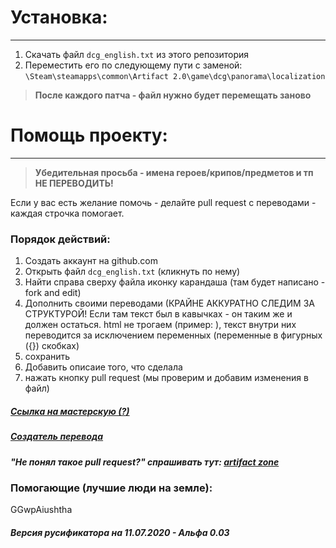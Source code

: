# Установка:
-------------
1. Cкачать файл `dcg_english.txt` из этого репозитория 
2. Переместить его по следующему пути с заменой:
`\Steam\steamapps\common\Artifact 2.0\game\dcg\panorama\localization`
> **После каждого патча - файл нужно будет перемещать заново**

# Помощь проекту:
-------------
> **Убедительная просьба - имена героев/крипов/предметов и тп НЕ ПЕРЕВОДИТЬ!**

Если у вас есть желание помочь - делайте pull request с переводами - каждая строчка помогает.
### Порядок действий:
1. Создать аккаунт на github.com 
2. Открыть файл `dcg_english.txt` (кликнуть по нему)
3. Найти справа сверху файла иконку карандаша (там будет написано - fork and edit)
4. Дополнить своими переводами (КРАЙНЕ АККУРАТНО СЛЕДИМ ЗА СТРУКТУРОЙ! Если там текст был в кавычках - он таким же и должен остаться. 
html не трогаем (пример: <span color=''>), текст внутри них переводится за исключением переменных (переменные в фигурных ({}) скобках)
5. сохранить
6. Добавить описаие того, что сделала
7. нажать кнопку pull request (мы проверим и добавим изменения в файл)

##### [Ссылка на мастерскую (?)](https://steamcommunity.com/sharedfiles/filedetails/?id=2161392753)
##### [Создатель перевода](https://steamcommunity.com/id/lal_too1488)
##### "Не понял такое pull request?" спрашивать тут: [artifact zone](https://vk.com/the_artifactzone)

### Помогающие (лучшие люди на земле):
GGwpAiushtha

##### Версия русификатора на 11.07.2020 - Альфа 0.03
